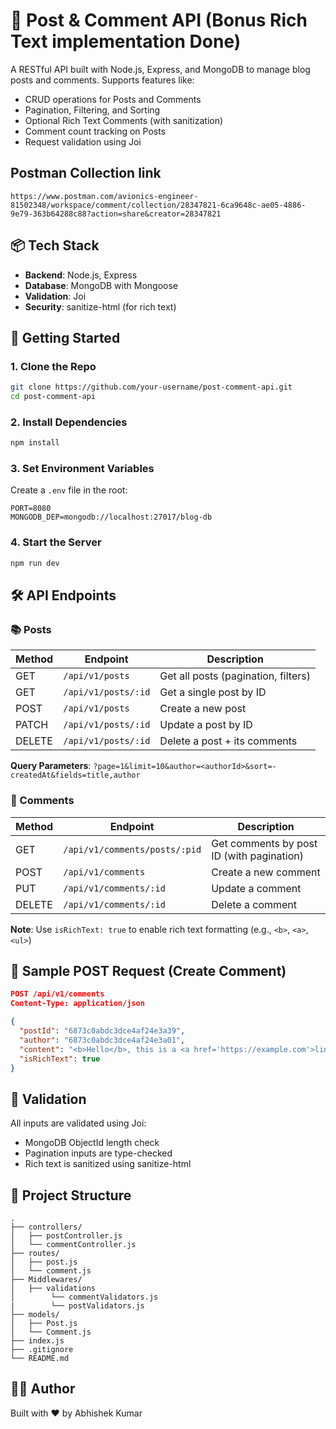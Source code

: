 # 📝 Post & Comment API (Bonus Rich Text implementation Done)

A RESTful API built with Node.js, Express, and MongoDB to manage blog posts and comments. Supports features like:

- CRUD operations for Posts and Comments
- Pagination, Filtering, and Sorting
- Optional Rich Text Comments (with sanitization)
- Comment count tracking on Posts
- Request validation using Joi

## Postman Collection link

```
https://www.postman.com/avionics-engineer-81502348/workspace/comment/collection/28347821-6ca9648c-ae05-4886-9e79-363b64288c88?action=share&creator=28347821

```

## 📦 Tech Stack

- **Backend**: Node.js, Express
- **Database**: MongoDB with Mongoose
- **Validation**: Joi
- **Security**: sanitize-html (for rich text)

## 🚀 Getting Started

### 1. Clone the Repo

```bash
git clone https://github.com/your-username/post-comment-api.git
cd post-comment-api
```

### 2. Install Dependencies

```bash
npm install
```

### 3. Set Environment Variables

Create a `.env` file in the root:

```env
PORT=8080
MONGODB_DEP=mongodb://localhost:27017/blog-db
```

### 4. Start the Server

```bash
npm run dev
```

## 🛠️ API Endpoints

### 📚 Posts

| Method | Endpoint            | Description                         |
| ------ | ------------------- | ----------------------------------- |
| GET    | `/api/v1/posts`     | Get all posts (pagination, filters) |
| GET    | `/api/v1/posts/:id` | Get a single post by ID             |
| POST   | `/api/v1/posts`     | Create a new post                   |
| PATCH  | `/api/v1/posts/:id` | Update a post by ID                 |
| DELETE | `/api/v1/posts/:id` | Delete a post + its comments        |

**Query Parameters**: `?page=1&limit=10&author=<authorId>&sort=-createdAt&fields=title,author`

### 💬 Comments

| Method | Endpoint                      | Description                               |
| ------ | ----------------------------- | ----------------------------------------- |
| GET    | `/api/v1/comments/posts/:pid` | Get comments by post ID (with pagination) |
| POST   | `/api/v1/comments`            | Create a new comment                      |
| PUT    | `/api/v1/comments/:id`        | Update a comment                          |
| DELETE | `/api/v1/comments/:id`        | Delete a comment                          |

**Note**: Use `isRichText: true` to enable rich text formatting (e.g., `<b>`, `<a>`, `<ul>`)

## 🧪 Sample POST Request (Create Comment)

```json
POST /api/v1/comments
Content-Type: application/json

{
  "postId": "6873c0abdc3dce4af24e3a39",
  "author": "6873c0abdc3dce4af24e3a01",
  "content": "<b>Hello</b>, this is a <a href='https://example.com'>link</a>",
  "isRichText": true
}
```

## 🔐 Validation

All inputs are validated using Joi:

- MongoDB ObjectId length check
- Pagination inputs are type-checked
- Rich text is sanitized using sanitize-html

## 📁 Project Structure

```
.
├── controllers/
│   ├── postController.js
│   └── commentController.js
├── routes/
│   ├── post.js
│   └── comment.js
├── Middlewares/
│   ├── validations
│        └── commentValidators.js
|        └── postValidators.js
├── models/
│   ├── Post.js
│   └── Comment.js
├── index.js
├── .gitignore
└── README.md
```

## 👨‍💻 Author

Built with ❤️ by Abhishek Kumar

